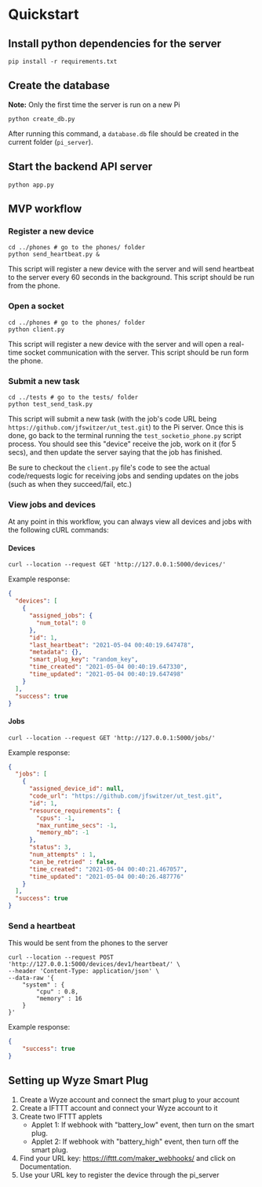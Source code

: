 # Quickstart
## Install python dependencies for the server
```shell script
pip install -r requirements.txt
```

## Create the database
**Note:** Only the first time the server is run on a new Pi
```shell script
python create_db.py
```
After running this command, a `database.db` file should be created in the current folder (`pi_server`).

## Start the backend API server
```shell script
python app.py
```

## MVP workflow
### Register a new device
```shell script
cd ../phones # go to the phones/ folder
python send_heartbeat.py &
```

This script will register a new device with the server and will send heartbeat to the server every 60 seconds in the background. This script should be run from the phone.

### Open a socket
```shell script
cd ../phones # go to the phones/ folder
python client.py
```
This script will register a new device with the server and will open a real-time socket communication with the server. This script should be run form the phone.

### Submit a new task
```shell script
cd ../tests # go to the tests/ folder
python test_send_task.py
```

This script will submit a new task (with the job's code URL being `https://github.com/jfswitzer/ut_test.git`) to the Pi server.
Once this is done, go back to the terminal running the `test_socketio_phone.py` script process.
You should see this "device" receive the job, work on it (for 5 secs), and then update the server saying that the job has finished.

Be sure to checkout the `client.py` file's code to see the actual code/requests logic for receiving jobs and sending updates on the jobs (such as when they succeed/fail, etc.)

### View jobs and devices
At any point in this workflow, you can always view all devices and jobs with the following cURL commands:

#### Devices
```shell script
curl --location --request GET 'http://127.0.0.1:5000/devices/'
```

Example response:
```json
{
  "devices": [
    {
      "assigned_jobs": {
        "num_total": 0
      }, 
      "id": 1, 
      "last_heartbeat": "2021-05-04 00:40:19.647478", 
      "metadata": {}, 
      "smart_plug_key": "random_key", 
      "time_created": "2021-05-04 00:40:19.647330", 
      "time_updated": "2021-05-04 00:40:19.647498"
    }
  ], 
  "success": true
}
```

#### Jobs
```shell script
curl --location --request GET 'http://127.0.0.1:5000/jobs/'
```

Example response:
```json
{
  "jobs": [
    {
      "assigned_device_id": null, 
      "code_url": "https://github.com/jfswitzer/ut_test.git", 
      "id": 1, 
      "resource_requirements": {
        "cpus": -1, 
        "max_runtime_secs": -1, 
        "memory_mb": -1
      }, 
      "status": 3, 
      "num_attempts" : 1, 
      "can_be_retried" : false,
      "time_created": "2021-05-04 00:40:21.467057", 
      "time_updated": "2021-05-04 00:40:26.487776"
    }
  ], 
  "success": true
}
```

### Send a heartbeat
This would be sent from the phones to the server

```shell script
curl --location --request POST 'http://127.0.0.1:5000/devices/dev1/heartbeat/' \
--header 'Content-Type: application/json' \
--data-raw '{
    "system" : {
        "cpu" : 0.8,
        "memory" : 16
    }
}'
```

Example response:
```json
{
    "success": true
}
```

## Setting up Wyze Smart Plug
1. Create a Wyze account and connect the smart plug to your account
2. Create a IFTTT account and connect your Wyze account to it
3. Create two IFTTT applets
    - Applet 1: If webhook with "battery_low" event, then turn on the smart plug.
    - Applet 2: If webhook with "battery_high" event, then turn off the smart plug.
4. Find your URL key: https://ifttt.com/maker_webhooks/ and click on Documentation.
5. Use your URL key to register the device through the pi_server
